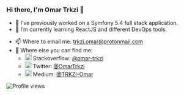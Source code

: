 ### Hi there, I'm Omar Trkzi 👋

<!--
**Trkzi-Omar/Trkzi-Omar** is a ✨ _special_ ✨ repository because its `README.md` (this file) appears on your GitHub profile.

Here are some ideas to get you started:
-->
- 🔭 I’ve previously worked on a Symfony 5.4 full stack application.
- 🌱 I’m currently learning ReactJS and different DevOps tools.
<!--- 👯 I’m looking to collaborate on ...
- 🤔 I’m looking for help with ...
- 💬 Ask me about ...
-->
- 📫 Where to email me: trkzi.omar@protonmail.com
- 🔗 Where else you can find me: 
  - <img src="https://upload.wikimedia.org/wikipedia/commons/e/ef/Stack_Overflow_icon.svg" width="18"> Stackoverflow: [@omar-trkzi](https://stackoverflow.com/users/15553442/omar-trkzi)
  - <img src="https://upload.wikimedia.org/wikipedia/sco/9/9f/Twitter_bird_logo_2012.svg" width="18"> Twitter: [@OmarTrkzi](https://twitter.com/OmarTrkzi)
  - <img src="https://upload.wikimedia.org/wikipedia/commons/e/ec/Medium_logo_Monogram.svg" width="18"> Medium: [@TRKZI-Omar](https://medium.com/@TRKZI-Omar)
<!--- 
- ⚡ Fun fact: ...
-->

![Profile views](https://gpvc.arturio.dev/trkzi-omar)
